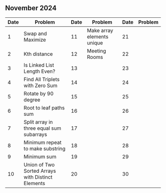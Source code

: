 ## November 2024

| Date | Problem                                           | Date | Problem                    | Date | Problem |
| ---- | ------------------------------------------------- | ---- | -------------------------- | ---- | ------- |
| 1    | Swap and Maximize                                 | 11   | Make array elements unique | 21   |         |
| 2    | Kth distance                                      | 12   | Meeting Rooms              | 22   |         |
| 3    | Is Linked List Length Even?                       | 13   |                            | 23   |         |
| 4    | Find All Triplets with Zero Sum                   | 14   |                            | 24   |         |
| 5    | Rotate by 90 degree                               | 15   |                            | 25   |         |
| 6    | Root to leaf paths sum                            | 16   |                            | 26   |         |
| 7    | Split array in three equal sum subarrays          | 17   |                            | 27   |         |
| 8    | Minimum repeat to make substring                  | 18   |                            | 28   |         |
| 9    | Minimum sum                                       | 19   |                            | 29   |         |
| 10   | Union of Two Sorted Arrays with Distinct Elements | 20   |                            | 30   |         |
